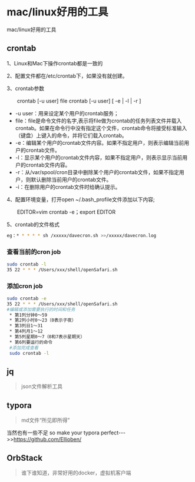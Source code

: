 # mac/linux好用的工具


mac/linux好用的工具



## crontab

1、Linux和Mac下操作crontab都是一致的

2、配置文件都在/etc/crontab下，如果没有就创建。

3、crontab参数

　　crontab [-u user] file crontab [-u user] [ -e | -l | -r ]

- -u user：用来设定某个用户的crontab服务；
- file：file是命令文件的名字,表示将file做为crontab的任务列表文件并载入crontab。如果在命令行中没有指定这个文件，crontab命令将接受标准输入（键盘）上键入的命令，并将它们载入crontab。
- -e：编辑某个用户的crontab文件内容。如果不指定用户，则表示编辑当前用户的crontab文件。
- -l：显示某个用户的crontab文件内容，如果不指定用户，则表示显示当前用户的crontab文件内容。
- -r：从/var/spool/cron目录中删除某个用户的crontab文件，如果不指定用户，则默认删除当前用户的crontab文件。
- -i：在删除用户的crontab文件时给确认提示。

 

4、配置环境变量，打开open ~/.bash_profile文件添加以下内容;

　　EDITOR=vim crontab -e；export EDITOR

5、crontab的文件格式

```bash
eg：* * * * * sh /xxxxx/davecron.sh >>/xxxxx/davecron.log
```



### 查看当前的cron job

```bash
sudo crontab -l                                                                                                                                          
35 22 * * * /Users/xxx/shell/openSafari.sh
```

### 添加cron job

```bash
sudo crontab -e 
35 22 * * * /Users/xxx/shell/openSafari.sh
#编辑或添加需要执行的时间和任务
 * 第1列分钟0～59
 * 第2列小时0～23（0表示子夜）
 * 第3列日1～31
 * 第4列月1～12
 * 第5列星期0～7（0和7表示星期天）
 * 第6列要运行的命令
 #添加完成查看
 sudo crontab -l                                                                                                                                          

```

## jq
> json文件解析工具



## typora
> md文件“所见即所得”

 当然也有一些不足
 so make your typora perfect--->>https://github.com/Ellioben/
 

## OrbStack
> 谁下谁知道，非常好用的docker，虚拟机客户端
